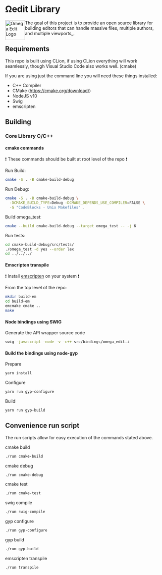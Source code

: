# Ωedit Library
<img alt="Omega Edit Logo" src="https://raw.githubusercontent.com/scholarsmate/omega-edit/main/images/OmegaEditLogo.png" width=64 style="float: left">
The goal of this project is to provide an open source library for building editors that can handle massive files, multiple authors, and multiple viewports_.

## Requirements
This repo is built using CLion, if using CLion everything will work seamlessly, though Visual Studio Code also works well. (cmake)

If you are using just the command line you will need these things installed:
- C++ Compiler
- CMake (https://cmake.org/download/)
- NodeJS v10
- Swig
- emscripten

## Building

### Core Library C/C++

#### cmake commands
:exclamation: These commands should be built at root level of the repo :exclamation:

Run Build:

```bash
cmake -S . -B cmake-build-debug
```

Run Debug:

```bash
cmake -S . -B cmake-build-debug \
  -DCMAKE_BUILD_TYPE=Debug -DCMAKE_DEPENDS_USE_COMPILER=FALSE \
  -G "CodeBlocks - Unix Makefiles" .
```

Build omega_test:

```bash
cmake --build cmake-build-debug --target omega_test -- -j 6
```

Run tests:

```bash
cd cmake-build-debug/src/tests/
./omega_test -d yes --order lex
cd ../../../
```

#### Emscripten transpile
:exclamation: Install [emscripten](https://emscripten.org) on your system :exclamation:

From the top level of the repo:

```bash
mkdir build-em
cd build-em
emcmake cmake ..
make
```

#### Node bindings using SWIG

Generate the API wrapper source code

```bash
swig -javascript -node -v -c++ src/bindings/omega_edit.i
```

#### Build the bindings using node-gyp

Prepare
```bash
yarn install
```

Configure
```bash
yarn run gyp-configure
```

Build
```bash
yarn run gyp-build
```

## Convenience run script

The run scripts allow for easy execution of the commands stated above.

cmake build
```bash
./run cmake-build
```

cmake debug
```bash
./run cmake-debug
```

cmake test
```bash
./run cmake-test
```

swig compile
```bash
./run swig-compile
```

gyp configure
```bash
./run gyp-configure
```

gyp build
```bash
./run gyp-build
```

emscripten transpile
```bash
./run transpile
```
